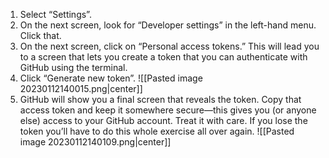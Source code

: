 1. Select “Settings”.
2. On the next screen, look for “Developer settings” in the left-hand menu. Click that.
3. On the next screen, click on “Personal access tokens.” This will lead you to a screen that lets you create a token that you can authenticate with GitHub using the terminal.
4. Click “Generate new token”.
![[Pasted image 20230112140015.png|center]]
5. GitHub will show you a final screen that reveals the token. Copy that access token and keep it somewhere secure—this gives you (or anyone else) access to your GitHub account. Treat it with care. If you lose the token you’ll have to do this whole exercise all over again.
![[Pasted image 20230112140109.png|center]]
